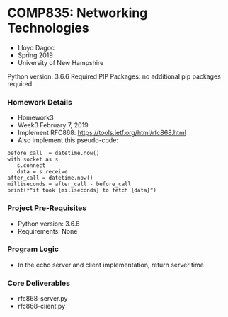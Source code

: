 # COMP835: Networking Technologies
* Lloyd Dagoc
* Spring 2019
* University of New Hampshire

Python version: 3.6.6
Required PIP Packages: no additional pip packages required


### Homework Details
* Homework3
* Week3 February 7, 2019
* Implement RFC868: https://tools.ietf.org/html/rfc868.html
* Also implement this pseudo-code:
```
before_call  = datetime.now()
with socket as s
   s.connect
   data = s.receive
after_call = datetime.now()
milliseconds = after_call - before_call
print(f"it took {miliseconds} to fetch {data}")
```

### Project Pre-Requisites
* Python version: 3.6.6
* Requirements: None

### Program Logic
* In the echo server and client implementation, return server time

### Core Deliverables
* rfc868-server.py
* rfc868-client.py
